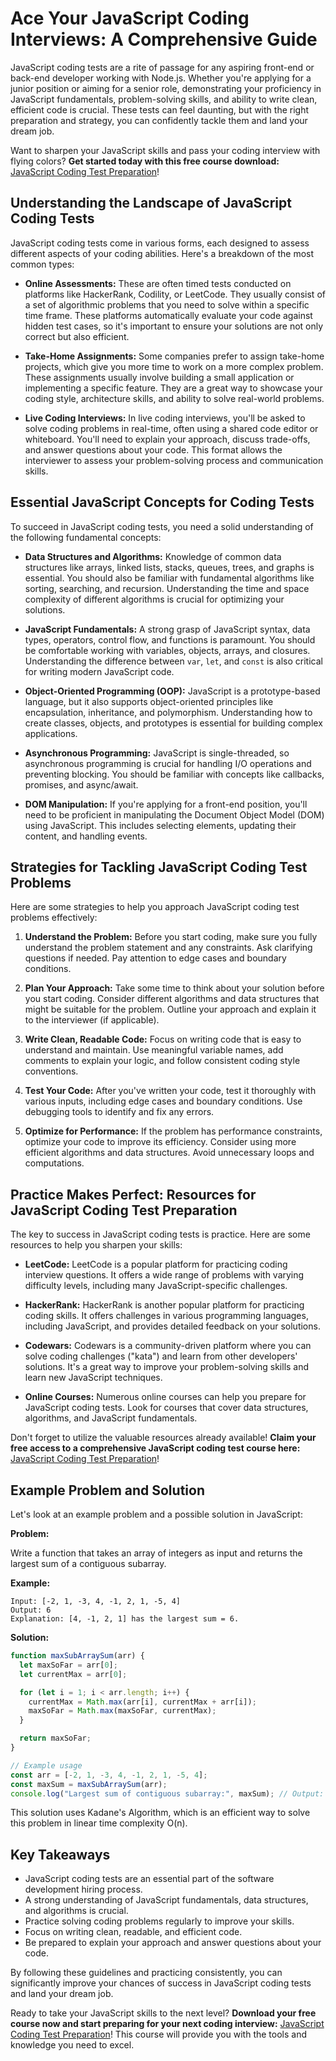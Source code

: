 # Ace Your JavaScript Coding Interviews: A Comprehensive Guide

JavaScript coding tests are a rite of passage for any aspiring front-end or back-end developer working with Node.js. Whether you're applying for a junior position or aiming for a senior role, demonstrating your proficiency in JavaScript fundamentals, problem-solving skills, and ability to write clean, efficient code is crucial. These tests can feel daunting, but with the right preparation and strategy, you can confidently tackle them and land your dream job.

Want to sharpen your JavaScript skills and pass your coding interview with flying colors? **Get started today with this free course download:** [JavaScript Coding Test Preparation](https://udemywork.com/js-coding-test)!

## Understanding the Landscape of JavaScript Coding Tests

JavaScript coding tests come in various forms, each designed to assess different aspects of your coding abilities. Here's a breakdown of the most common types:

*   **Online Assessments:** These are often timed tests conducted on platforms like HackerRank, Codility, or LeetCode. They usually consist of a set of algorithmic problems that you need to solve within a specific time frame. These platforms automatically evaluate your code against hidden test cases, so it's important to ensure your solutions are not only correct but also efficient.

*   **Take-Home Assignments:** Some companies prefer to assign take-home projects, which give you more time to work on a more complex problem. These assignments usually involve building a small application or implementing a specific feature. They are a great way to showcase your coding style, architecture skills, and ability to solve real-world problems.

*   **Live Coding Interviews:** In live coding interviews, you'll be asked to solve coding problems in real-time, often using a shared code editor or whiteboard. You'll need to explain your approach, discuss trade-offs, and answer questions about your code. This format allows the interviewer to assess your problem-solving process and communication skills.

## Essential JavaScript Concepts for Coding Tests

To succeed in JavaScript coding tests, you need a solid understanding of the following fundamental concepts:

*   **Data Structures and Algorithms:** Knowledge of common data structures like arrays, linked lists, stacks, queues, trees, and graphs is essential. You should also be familiar with fundamental algorithms like sorting, searching, and recursion. Understanding the time and space complexity of different algorithms is crucial for optimizing your solutions.

*   **JavaScript Fundamentals:** A strong grasp of JavaScript syntax, data types, operators, control flow, and functions is paramount. You should be comfortable working with variables, objects, arrays, and closures. Understanding the difference between `var`, `let`, and `const` is also critical for writing modern JavaScript code.

*   **Object-Oriented Programming (OOP):** JavaScript is a prototype-based language, but it also supports object-oriented principles like encapsulation, inheritance, and polymorphism. Understanding how to create classes, objects, and prototypes is essential for building complex applications.

*   **Asynchronous Programming:** JavaScript is single-threaded, so asynchronous programming is crucial for handling I/O operations and preventing blocking. You should be familiar with concepts like callbacks, promises, and async/await.

*   **DOM Manipulation:** If you're applying for a front-end position, you'll need to be proficient in manipulating the Document Object Model (DOM) using JavaScript. This includes selecting elements, updating their content, and handling events.

## Strategies for Tackling JavaScript Coding Test Problems

Here are some strategies to help you approach JavaScript coding test problems effectively:

1.  **Understand the Problem:** Before you start coding, make sure you fully understand the problem statement and any constraints. Ask clarifying questions if needed. Pay attention to edge cases and boundary conditions.

2.  **Plan Your Approach:** Take some time to think about your solution before you start coding. Consider different algorithms and data structures that might be suitable for the problem. Outline your approach and explain it to the interviewer (if applicable).

3.  **Write Clean, Readable Code:** Focus on writing code that is easy to understand and maintain. Use meaningful variable names, add comments to explain your logic, and follow consistent coding style conventions.

4.  **Test Your Code:** After you've written your code, test it thoroughly with various inputs, including edge cases and boundary conditions. Use debugging tools to identify and fix any errors.

5.  **Optimize for Performance:** If the problem has performance constraints, optimize your code to improve its efficiency. Consider using more efficient algorithms and data structures. Avoid unnecessary loops and computations.

## Practice Makes Perfect: Resources for JavaScript Coding Test Preparation

The key to success in JavaScript coding tests is practice. Here are some resources to help you sharpen your skills:

*   **LeetCode:** LeetCode is a popular platform for practicing coding interview questions. It offers a wide range of problems with varying difficulty levels, including many JavaScript-specific challenges.

*   **HackerRank:** HackerRank is another popular platform for practicing coding skills. It offers challenges in various programming languages, including JavaScript, and provides detailed feedback on your solutions.

*   **Codewars:** Codewars is a community-driven platform where you can solve coding challenges ("kata") and learn from other developers' solutions. It's a great way to improve your problem-solving skills and learn new JavaScript techniques.

*   **Online Courses:** Numerous online courses can help you prepare for JavaScript coding tests. Look for courses that cover data structures, algorithms, and JavaScript fundamentals.

  Don't forget to utilize the valuable resources already available! **Claim your free access to a comprehensive JavaScript coding test course here:** [JavaScript Coding Test Preparation](https://udemywork.com/js-coding-test)!

## Example Problem and Solution

Let's look at an example problem and a possible solution in JavaScript:

**Problem:**

Write a function that takes an array of integers as input and returns the largest sum of a contiguous subarray.

**Example:**

```
Input: [-2, 1, -3, 4, -1, 2, 1, -5, 4]
Output: 6
Explanation: [4, -1, 2, 1] has the largest sum = 6.
```

**Solution:**

```javascript
function maxSubArraySum(arr) {
  let maxSoFar = arr[0];
  let currentMax = arr[0];

  for (let i = 1; i < arr.length; i++) {
    currentMax = Math.max(arr[i], currentMax + arr[i]);
    maxSoFar = Math.max(maxSoFar, currentMax);
  }

  return maxSoFar;
}

// Example usage
const arr = [-2, 1, -3, 4, -1, 2, 1, -5, 4];
const maxSum = maxSubArraySum(arr);
console.log("Largest sum of contiguous subarray:", maxSum); // Output: 6
```

This solution uses Kadane's Algorithm, which is an efficient way to solve this problem in linear time complexity O(n).

## Key Takeaways

*   JavaScript coding tests are an essential part of the software development hiring process.
*   A strong understanding of JavaScript fundamentals, data structures, and algorithms is crucial.
*   Practice solving coding problems regularly to improve your skills.
*   Focus on writing clean, readable, and efficient code.
*   Be prepared to explain your approach and answer questions about your code.

By following these guidelines and practicing consistently, you can significantly improve your chances of success in JavaScript coding tests and land your dream job.

Ready to take your JavaScript skills to the next level? **Download your free course now and start preparing for your next coding interview:** [JavaScript Coding Test Preparation](https://udemywork.com/js-coding-test)!  This course will provide you with the tools and knowledge you need to excel.
